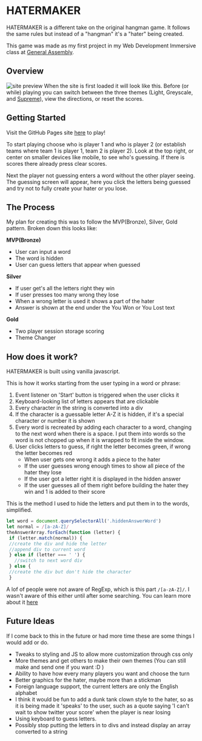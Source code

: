 
# HATERMAKER

HATERMAKER is a different take on the original hangman game. It follows the same rules but instead of a "hangman" it's a "hater" being created.

This game was made as my first project in my Web Development Immersive class at [General Assembly](https://generalassemb.ly/). 
## Overview
![site preview](https://i.imgur.com/Groo2oE.jpg)
When the site is first loaded it will look like this. Before (or while) playing you can switch between the three themes (Light, Greyscale, and [Supreme](http://www.supremenewyork.com/)), view the directions, or reset the scores.
## Getting Started
Visit the GitHub Pages site [here](https://brandons8.github.io/project1-hangman/) to play!

To start playing choose who is player 1 and who is player 2 (or establish teams where team 1 is player 1, team 2 is player 2). Look at the top right, or center on smaller devices like mobile, to see who's guessing. If there is scores there already press clear scores.

Next the player not guessing enters a word without the other player seeing. 
The guessing screen will appear, here you click the letters being guessed and try not to fully create your hater or you lose.

## The Process
My plan for creating this was to follow the MVP(Bronze), Silver, Gold pattern.
Broken down this looks like:

**MVP(Bronze)**
* User can input a word
* The word is hidden
* User can guess letters that appear when guessed

**Silver**
* If user get's all the letters right they win
* If user presses too many wrong they lose
* When a wrong letter is used it shows a part of the hater
* Answer is shown at the end under the You Won or You Lost text

**Gold**
* Two player session storage scoring
* Theme Changer

## How does it work?
HATERMAKER is built using vanilla javascript. 

This is how it works starting from the user typing in a word or phrase:
 1. Event listener on 'Start' button is triggered when the user clicks it
 2. Keyboard-looking list of letters appears that are clickable
 3. Every character in the string is converted into a div
 4. If the character is a guessable letter A-Z it is hidden, if it's a special character or number it is shown
 5. Every word is recreated by adding each character to a word, changing to the next word when there is a space. I put them into words so the word is not chopped up when it is wrapped to fit inside the window.
 6. User clicks letters to guess, if right the letter becomes green, if 
    wrong the letter becomes red	
    * When user gets one wrong it adds a piece to the hater
    * If the user guesses wrong enough times to show all piece of the hater they lose
    * If the user got a letter right it is displayed in the hidden answer
    * If the user guesses all of them right before building the hater they win and 1 is added to their score

This is the method I used to hide the letters and put them in to the words, simplified.

   ```js 
   let word = document.querySelectorAll('.hiddenAnswerWord')
  let normal = /[a-zA-Z]/
  theAnswerArray.forEach(function (letter) {
    if (letter.match(normal)) {
    //create the div and hide the letter
    //append div to current word
    } else if (letter === ' ') {
      //switch to next word div
    } else {
    //create the div but don't hide the character
    }
   ```
   A lof of people were not aware of RegExp, which is this part ```/[a-zA-Z]/```. I wasn't aware of this either until after some searching. You can learn more about it [here](https://www.w3schools.com/jsref/jsref_obj_regexp.asp) 

## Future Ideas
If I come back to this in the future or had more time these are some things I would add or do.
* Tweaks to styling and JS to allow more customization through css only
* More themes and get others to make their own themes (You can still make and send one if you want :D ) 
* Ability to have how every many players you want and choose the turn
* Better graphics for the hater, maybe more than a stickman
* Foreign language support, the current letters are only the English alphabet
* I think it would be fun to add a dunk tank clown style to the hater, so as it is being made it 'speaks' to the user, such as a quote saying 'I can't wait to show twitter your score' when the player is near losing
* Using keyboard to guess letters.
* Possibly stop putting the letters in to divs and instead display an array converted to a string
 